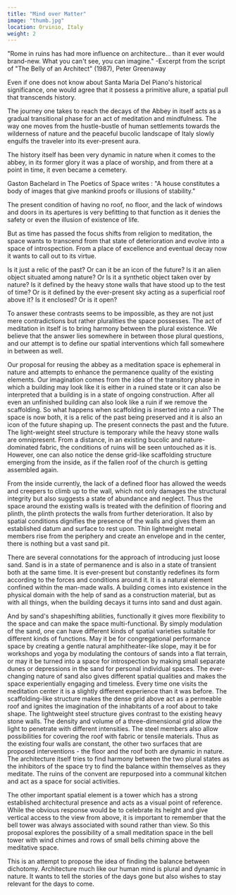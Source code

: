 ```yaml
---
title: "Mind over Matter"
image: "thumb.jpg"
location: Orvinio, Italy
weight: 2
---
```



"Rome in ruins has had more influence on architecture...
than it ever would brand-new.
What you can't see, you can imagine."
-Excerpt from the script of "The Belly of an Architect" (1987), Peter Greenaway

Even if one does not know about Santa Maria Del Piano's historical significance, one would agree that it possess a primitive allure, a spatial pull that transcends history.

The journey one takes to reach the decays of the Abbey in itself acts as a gradual transitional phase for an act of meditation and mindfulness.
The way one moves from the hustle-bustle of human settlements towards the wilderness of nature and the peaceful bucolic landscape of Italy slowly engulfs the traveler into its ever-present aura.

The history itself has been very dynamic in nature when it comes to the abbey, in its former glory it was a place of worship, and from there at a point in time, it even became a cemetery.

Gaston Bachelard in The Poetics of Space writes :
"A house constitutes a body of images that give mankind proofs or illusions of stability."

The present condition of having no roof, no floor, and the lack of windows and doors in its apertures is very befitting to that function as it denies the safety or even the illusion of existence of life.

But as time has passed the focus shifts from religion to meditation, the space wants to transcend from that state of deterioration and evolve into a space of introspection. From a place of excellence and eventual decay now it wants to call out to its virtue.

Is it just a relic of the past? Or can it be an icon of the future?
Is it an alien object situated among nature? Or Is it a synthetic object taken over by nature?
Is it defined by the heavy stone walls that have stood up to the test of time? Or is it defined by the ever-present sky acting as a superficial roof above it?
Is it enclosed? Or is it open?

To answer these contrasts seems to be impossible, as they are not just mere contradictions but rather pluralities the space possesses.
The act of meditation in itself is to bring harmony between the plural existence.
We believe that the answer lies somewhere in between those plural questions, and our attempt is to define our spatial interventions which fall somewhere in between as well.

Our proposal for reusing the abbey as a meditation space is ephemeral in nature and attempts to enhance the permanence quality of the existing elements.
Our imagination comes from the idea of the transitory phase in which a building may look like it is either in a ruined state or it can also be interpreted that a building is in a state of ongoing construction.
After all even an unfinished building can also look like a ruin if we remove the scaffolding.
So what happens when scaffolding is inserted into a ruin?
The space is now both, it is a relic of the past being preserved and it is also an icon of the future shaping up. The present connects the past and the future.
The light-weight steel structure is temporary while the heavy stone walls are omnipresent.
From a distance, in an existing bucolic and nature-dominated fabric, the conditions of ruins will be seen untouched as it is. However, one can also notice the dense grid-like scaffolding structure emerging from the inside, as if the fallen roof of the church is getting assembled again.

From the inside currently, the lack of a defined floor has allowed the weeds and creepers to climb up to the wall, which not only damages the structural integrity but also suggests a state of abundance and neglect. Thus the space around the existing walls is treated with the definition of flooring and plinth, the plinth protects the walls from further deterioration. It also by spatial conditions dignifies the presence of the walls and gives them an established datum and surface to rest upon.
Thin lightweight metal members rise from the periphery and create an envelope and in the center, there is nothing but a vast sand pit.

There are several connotations for the approach of introducing just loose sand. Sand is in a state of permanence and is also in a state of transient both at the same time. It is ever-present but constantly redefines its form according to the forces and conditions around it. It is a natural element confined within the man-made walls. A building comes into existence in the physical domain with the help of sand as a construction material, but as with all things, when the building decays it turns into sand and dust again.

And by sand's shapeshifting abilities, functionally it gives more flexibility to the space and can make the space multi-functional. By simply modulation of the sand, one can have different kinds of spatial varieties suitable for different kinds of functions.
May it be for congregational performance space by creating a gentle natural amphitheater-like slope, may it be for workshops and yoga by modulating the contours of sands into a flat terrain, or may it be turned into a space for introspection by making small separate dunes or depressions in the sand for personal individual spaces.
The ever-changing nature of sand also gives different spatial qualities and makes the space experientially engaging and timeless. Every time one visits the meditation center it is a slightly different experience than it was before.
The scaffolding-like structure makes the dense grid above act as a permeable roof and ignites the imagination of the inhabitants of a roof about to take shape. The lightweight steel structure gives contrast to the existing heavy stone walls. The density and volume of a three-dimensional grid allow the light to penetrate with different intensities.
The steel members also allow possibilities for covering the roof with fabric or tensile materials.
Thus as the existing four walls are constant, the other two surfaces that are proposed interventions - the floor and the roof both are dynamic in nature.
The architecture itself tries to find harmony between the two plural states as the inhibitors of the space try to find the balance within themselves as they meditate. The ruins of the convent are repurposed into a communal kitchen and act as a space for social activities.

The other important spatial element is a tower which has a strong established architectural presence and acts as a visual point of reference. While the obvious response would be to celebrate its height and give vertical access to the view from above, it is important to remember that the bell tower was always associated with sound rather than view.
So this proposal explores the possibility of a small meditation space in the bell tower with wind chimes and rows of small bells chiming above the meditative space.

This is an attempt to propose the idea of finding the balance between dichotomy. Architecture much like our human mind is plural and dynamic in nature. It wants to tell the stories of the days gone but also wishes to stay relevant for the days to come.
